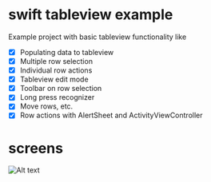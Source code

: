# swift tableview example
Example project with basic tableview functionality like 
- [x] Populating data to tableview
- [x] Multiple row selection
- [x] Individual row actions
- [x] Tableview edit mode
- [x] Toolbar on row selection
- [x] Long press recognizer
- [x] Move rows, etc.
- [x] Row actions with AlertSheet and ActivityViewController

# screens

![Alt text](/../screenshots/screenshots/multi_row_select.png?raw=true "Multiple row selection")

